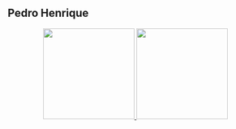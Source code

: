 ## Pedro Henrique

<div style="display: inline_block" align="center">
  <a href="https://github.com/phss-henrique"/>
  <img height="180em" src="https://github-readme-stats.vercel.app/api?username=phss-henrique&show_icons=true&theme=transparent" />
  <img height="180em" src="https://github-readme-stats.vercel.app/api/top-langs/?username=phss-henrique&show_icons=true&theme=transparent" />
</div>
